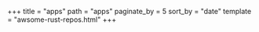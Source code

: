 +++
title = "apps"
path = "apps"
paginate_by = 5
sort_by = "date"
template = "awsome-rust-repos.html"
+++